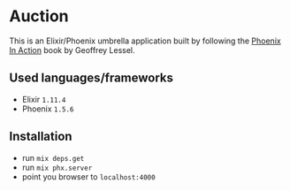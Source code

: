 # Auction

This is an Elixir/Phoenix umbrella application built by following the [Phoenix In Action](https://www.manning.com/books/phoenix-in-action) book by Geoffrey Lessel.

## Used languages/frameworks

- Elixir `1.11.4`
- Phoenix `1.5.6`

## Installation

- run `mix deps.get`
- run `mix phx.server`
- point you browser to `localhost:4000`
